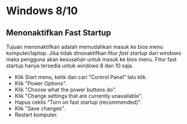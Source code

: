 # Windows 8/10

## Menonaktifkan Fast Startup

Tujuan menonaktifkan adalah memudahkan masuk ke bios menu komputer/laptop. Jika tidak dinonaktifkan fitur _fast startup_ dari windows maka pengguna akan kesusahan untuk masuk ke bios menu. Fitur fast startup hanya tersedia untuk windows 8 dan 10 saja.

- Klik Start menu, ketik dan cari "Control Panel" lalu klik.
- Klik "Power Options".
- Klik "Choose what the power buttons do".
- Klik "Change settings that are currently unavailable".
- Hapus ceklis "Turn on fast startup (recommended)".
- Klik "Save changes".
- Restart komputer.
